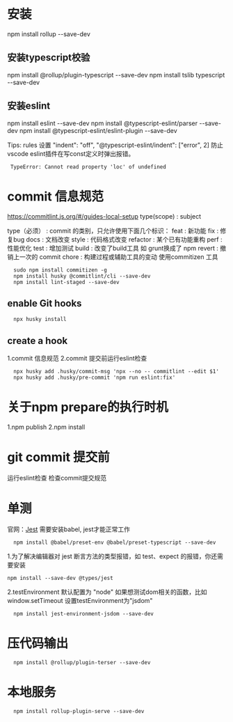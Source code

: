 # 安装
npm install rollup --save-dev

## 安装typescript校验
npm install @rollup/plugin-typescript --save-dev
npm install tslib typescript --save-dev

## 安装eslint
npm install eslint --save-dev
npm install @typescript-eslint/parser --save-dev
npm install @typescript-eslint/eslint-plugin --save-dev

Tips: rules 设置
"indent": "off",
"@typescript-eslint/indent": ["error", 2]
防止vscode eslint插件在写const定义时弹出报错。
```
 TypeError: Cannot read property 'loc' of undefined
```

# commit 信息规范
https://commitlint.js.org/#/guides-local-setup
type(scope) : subject

type（必须） : commit 的类别，只允许使用下面几个标识：
feat : 新功能
fix : 修复bug
docs : 文档改变
style : 代码格式改变
refactor : 某个已有功能重构
perf : 性能优化
test : 增加测试
build : 改变了build工具 如 grunt换成了 npm
revert : 撤销上一次的 commit
chore : 构建过程或辅助工具的变动
使用commitizen 工具
```
  sudo npm install commitizen -g 
  npm install husky @commitlint/cli --save-dev
  npm install lint-staged --save-dev
```

## enable Git hooks
```
  npx husky install
```
## create a hook
1.commit 信息规范
2.commit 提交前运行eslint检查
```
  npx husky add .husky/commit-msg 'npx --no -- commitlint --edit $1'
  npx husky add .husky/pre-commit 'npm run eslint:fix'
```

# 关于npm prepare的执行时机

1.npm publish
2.npm install

# git commit 提交前
运行eslint检查
检查commit提交规范


# 单测
官网：[Jest](https://jestjs.io/)
需要安装babel, jest才能正常工作
```
  npm install @babel/preset-env @babel/preset-typescript --save-dev
```

1.为了解决编辑器对 jest 断言方法的类型报错，如 test、expect 的报错，你还需要安装

```
npm install --save-dev @types/jest
```

2.testEnvironment 默认配置为 "node"
如果想测试dom相关的函数，比如window.setTimeout
设置testEnvironment为"jsdom"

```
  npm install jest-environment-jsdom --save-dev
```

# 压代码输出
```
  npm install @rollup/plugin-terser --save-dev
```

# 本地服务
```
  npm install rollup-plugin-serve --save-dev
```